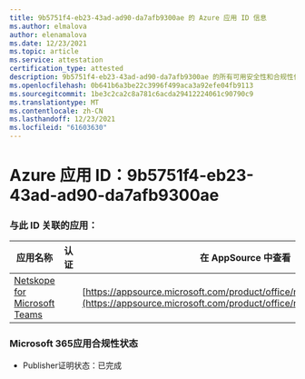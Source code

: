 ```yaml
---
title: 9b5751f4-eb23-43ad-ad90-da7afb9300ae 的 Azure 应用 ID 信息
ms.author: elmalova
author: elenamalova
ms.date: 12/23/2021
ms.topic: article
ms.service: attestation
certification_type: attested
description: 9b5751f4-eb23-43ad-ad90-da7afb9300ae 的所有可用安全性和合规性信息。
ms.openlocfilehash: 0b641b6a3be22c3996f499aca3a92efe04fb9113
ms.sourcegitcommit: 1be3c2ca2c8a781c6acda29412224061c90790c9
ms.translationtype: MT
ms.contentlocale: zh-CN
ms.lasthandoff: 12/23/2021
ms.locfileid: "61603630"
---
```

# <a name="azure-app-id-9b5751f4-eb23-43ad-ad90-da7afb9300ae"></a>Azure 应用 ID：9b5751f4-eb23-43ad-ad90-da7afb9300ae


### <a name="apps-associated-with-this-id"></a>与此 ID 关联的应用：
| **应用名称** | **认证** | **在 AppSource 中查看** |
|--------------|---------------|-----------------------|
| [Netskope for Microsoft Teams](https://docs.microsoft.com/microsoft-365-app-certification/forward/netskope.netskope_teams) |  | [https://appsource.microsoft.com/product/office/netskope.netskope_teams](https://appsource.microsoft.com/product/office/netskope.netskope_teams) |

### <a name="microsoft-365-app-compliance-status"></a>Microsoft 365应用合规性状态
- Publisher证明状态：已完成
